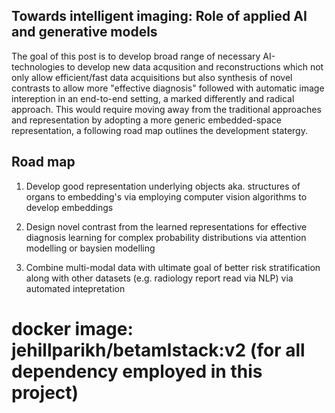 ## Towards intelligent imaging: Role of applied AI and generative models

The goal of this post is to develop broad range of necessary AI-technologies to develop new data acqusition and reconstructions which not only allow efficient/fast data acquisitions but also synthesis of novel contrasts to allow more "effective diagnosis" followed with automatic image intereption in an end-to-end setting, a marked differently and radical approach.  This would require moving away from the traditional approaches and representation by adopting a more generic embedded-space representation, a following road map outlines the development statergy. 

 ## Road map

1. Develop good representation underlying objects aka. structures of organs to embedding's via employing computer vision algorithms to develop embeddings 

2. Design novel contrast from the learned representations for effective diagnosis learning for complex probability distributions via attention modelling or baysien modelling 

3. Combine multi-modal data with ultimate goal of better risk stratification along with other datasets (e.g. radiology report read via NLP) via automated intepretation   



# docker image: jehillparikh/betamlstack:v2 (for all dependency employed in this project)

